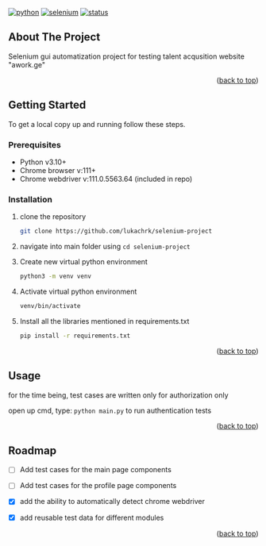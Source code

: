 <a name="readme-top"></a>
[![python](https://img.shields.io/badge/python-3.11.2-blue.svg)](https://www.python.org/downloads/) 
[![selenium](https://img.shields.io/badge/selenium-v4.8.2-green.svg)](https://pypi.org/project/selenium/)
[![status](https://img.shields.io/badge/status-stable-green.svg)](https://github.com/lukachrk/selenium-project)



## About The Project
Selenium gui automatization project for testing talent acqusition website "awork.ge"

<p align="right">(<a href="#readme-top">back to top</a>)</p>


## Getting Started
To get a local copy up and running follow these steps.

### Prerequisites
* Python v3.10+
* Chrome browser v:111+
* Chrome webdriver v:111.0.5563.64 (included in repo)

### Installation
 
1. clone the repository
   ```sh
   git clone https://github.com/lukachrk/selenium-project
   ```
2. navigate into main folder using `cd selenium-project`

3. Create new virtual python environment
   ```sh
   python3 -m venv venv
   ```
4. Activate virtual python environment
   ```sh
   venv/bin/activate
   ```
5. Install all the libraries mentioned in requirements.txt 
   ```sh
   pip install -r requirements.txt
   ```

<p align="right">(<a href="#readme-top">back to top</a>)</p>


## Usage
for the time being, test cases are written only for authorization only

open up cmd, type: `python main.py` to run authentication tests


<p align="right">(<a href="#readme-top">back to top</a>)</p>




## Roadmap

- [ ] Add test cases for the main page components
- [ ] Add test cases for the profile page components
- [x] add the ability to automatically detect chrome webdriver
- [x] add reusable test data for different modules


<p align="right">(<a href="#readme-top">back to top</a>)</p>

